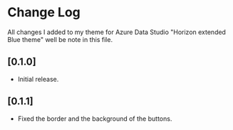 # Change Log

All changes I added to my theme for Azure Data Studio "Horizon extended Blue theme" well be note in this file.

## [0.1.0]

- Initial release.

## [0.1.1]

- Fixed the border and the background of the buttons.

